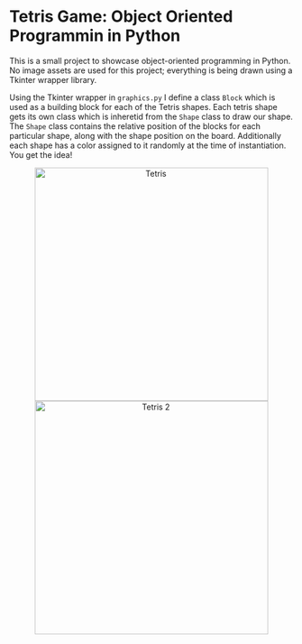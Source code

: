 # Tetris Game: Object Oriented Programmin in Python
This is a small project to showcase object-oriented programming in Python. No image assets are used for this project; everything is being drawn using a Tkinter wrapper library.

Using the Tkinter wrapper in `graphics.py` I define a class `Block` which is used as a building block for each of the Tetris shapes. Each tetris shape gets its own class which is inheretid from the `Shape` class to draw our shape. The `Shape` class contains the relative position of the blocks for each particular shape, along with the shape position on the board. Additionally each shape has a color assigned to it randomly at the time of instantiation. You get the idea!

<p align=center>
<img width="414" alt="Tetris" src="https://user-images.githubusercontent.com/65843134/151255374-48910cff-cc3f-424a-8a5f-e6c51af84c91.png"><img width="414" alt="Tetris 2" src="https://user-images.githubusercontent.com/65843134/151255373-0da9e8ac-367c-470c-9797-1586bab2f03a.png">
</p>
